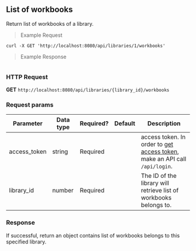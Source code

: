 ## List of workbooks
Return list of workbooks of a library.

> Example Request

```shell
curl -X GET 'http://localhost:8080/api/libraries/1/workbooks'
```

> Example Response

```json
```

### HTTP Request
**GET** `http://localhost:8080/api/libraries/{library_id}/workbooks`

### Request params

| Parameter       | Data type | Required? | Default | Description |
| --------------- | --------- | --------- | ------- | ----------- |
|access_token | string | Required | | access token. In order to [get access token](http://dev01.cc.cloud:49173/public/client_api_docs/#get-an-access-token), make an API call `/api/login`.|
|library_id | number | Required | | The ID of the library will retrieve list of workbooks belongs to.


### Response
If successful, return an object contains list of workbooks belongs to this specified library.


